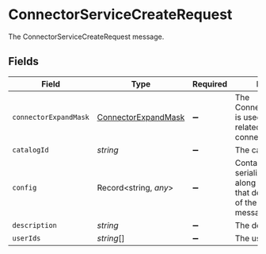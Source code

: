 # ConnectorServiceCreateRequest

The ConnectorServiceCreateRequest message.


## Fields

| Field                                                                                                          | Type                                                                                                           | Required                                                                                                       | Description                                                                                                    |
| -------------------------------------------------------------------------------------------------------------- | -------------------------------------------------------------------------------------------------------------- | -------------------------------------------------------------------------------------------------------------- | -------------------------------------------------------------------------------------------------------------- |
| `connectorExpandMask`                                                                                          | [ConnectorExpandMask](../../models/shared/connectorexpandmask.md)                                              | :heavy_minus_sign:                                                                                             |  The ConnectorExpandMask is used to expand related objects on a connector.<br/>                                |
| `catalogId`                                                                                                    | *string*                                                                                                       | :heavy_minus_sign:                                                                                             | The catalogId field.                                                                                           |
| `config`                                                                                                       | Record<string, *any*>                                                                                          | :heavy_minus_sign:                                                                                             | Contains an arbitrary serialized message along with a @type that describes the type of the serialized message. |
| `description`                                                                                                  | *string*                                                                                                       | :heavy_minus_sign:                                                                                             | The description field.                                                                                         |
| `userIds`                                                                                                      | *string*[]                                                                                                     | :heavy_minus_sign:                                                                                             | The userIds field.                                                                                             |